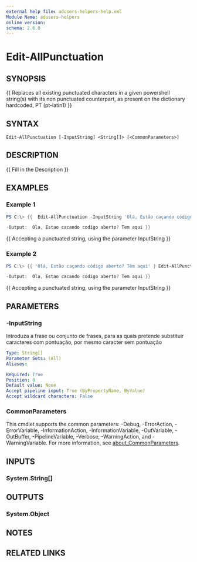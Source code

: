 ```yaml
---
external help file: adusers-helpers-help.xml
Module Name: adusers-helpers
online version:
schema: 2.0.0
---
```


# Edit-AllPunctuation

## SYNOPSIS
{{ Replaces all existing punctuated characters in a given powershell string(s) with its non punctuated counterpart, as present on the dictionary hardcoded, PT (pt-latin1) }}

## SYNTAX

```
Edit-AllPunctuation [-InputString] <String[]> [<CommonParameters>]
```

## DESCRIPTION
{{ Fill in the Description }}

## EXAMPLES

### Example 1
```powershell
PS C:\> {{  Edit-AllPunctuation -InputString 'Olá, Estão caçando código aberto? Têm aqui'

-Output:  Ola, Estao cacando codigo aberto? Tem aqui }}
```

{{ Accepting a punctuated string, using the parameter InputString }}

### Example 2
```powershell
PS C:\> {{ 'Olá, Estão caçando código aberto? Têm aqui' | Edit-AllPunctuation

-Output:  Ola, Estao cacando codigo aberto? Tem aqui }}
```

{{ Accepting a punctuated string, using the parameter InputString }}

## PARAMETERS

### -InputString
Introduza a frase ou conjunto de frases, para as quais pretende substituir caracteres com pontuação, por mesmo caracter sem pontuação

```yaml
Type: String[]
Parameter Sets: (All)
Aliases:

Required: True
Position: 0
Default value: None
Accept pipeline input: True (ByPropertyName, ByValue)
Accept wildcard characters: False
```

### CommonParameters
This cmdlet supports the common parameters: -Debug, -ErrorAction, -ErrorVariable, -InformationAction, -InformationVariable, -OutVariable, -OutBuffer, -PipelineVariable, -Verbose, -WarningAction, and -WarningVariable. For more information, see [about_CommonParameters](http://go.microsoft.com/fwlink/?LinkID=113216).

## INPUTS

### System.String[]
## OUTPUTS

### System.Object
## NOTES

## RELATED LINKS
